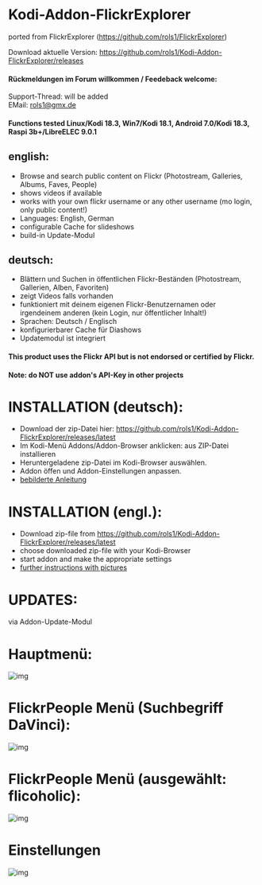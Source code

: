 Kodi-Addon-FlickrExplorer
==============
ported from FlickrExplorer (https://github.com/rols1/FlickrExplorer)

Download aktuelle Version: https://github.com/rols1/Kodi-Addon-FlickrExplorer/releases

#### Rückmeldungen im Forum willkommen / Feedeback welcome:
Support-Thread: will be added <br>
EMail: rols1@gmx.de 
  
#### Functions tested Linux/Kodi 18.3, Win7/Kodi 18.1, Android 7.0/Kodi 18.3, Raspi 3b+/LibreELEC 9.0.1 

## english:
- Browse and search public content on Flickr (Photostream, Galleries, Albums, Faves, People)
- shows videos if available
- works with your own flickr username or any other username (mo login, only public content!)
- Languages: English, German
- configurable Cache for slideshows
- build-in Update-Modul

## deutsch:
- Blättern und Suchen in öffentlichen Flickr-Beständen (Photostream, Gallerien, Alben, Favoriten)
- zeigt Videos falls vorhanden
- funktioniert mit deinem eigenen Flickr-Benutzernamen oder irgendeinem anderen (kein Login, nur öffentlicher Inhalt!) 
- Sprachen: Deutsch / Englisch
- konfigurierbarer Cache für Diashows
- Updatemodul ist integriert

#### This product uses the Flickr API but is not endorsed or certified by Flickr.
#### Note: do NOT use addon's API-Key in other projects

INSTALLATION (deutsch):
=================== 
- Download der zip-Datei hier: https://github.com/rols1/Kodi-Addon-FlickrExplorer/releases/latest
- Im Kodi-Menü Addons/Addon-Browser anklicken: aus ZIP-Datei installieren
- Heruntergeladene zip-Datei im Kodi-Browser auswählen.
- Addon öffen und Addon-Einstellungen anpassen.
- [bebilderte Anleitung](https://www.kodinerds.net/index.php/Thread/14234-Wie-installiert-man-Addons-die-nicht-über-den-Addon-Browser-verfügbar-sind/?page=Thread&threadID=14234)

INSTALLATION (engl.):
===================  
- Download zip-file from https://github.com/rols1/Kodi-Addon-FlickrExplorer/releases/latest
- choose downloaded zip-file with your Kodi-Browser
- start addon and make the appropriate settings
- [further instructions with pictures](https://kodi.wiki/view/HOW-TO:Install_add-ons_from_zip_files) 


UPDATES:
===================  
via Addon-Update-Modul
 
 Hauptmenü:
===================  
![img]()

FlickrPeople Menü (Suchbegriff DaVinci):
===================  
![img]()  

FlickrPeople Menü (ausgewählt: flicoholic):
===================  
![img]()

Einstellungen
===================  
![img]()







